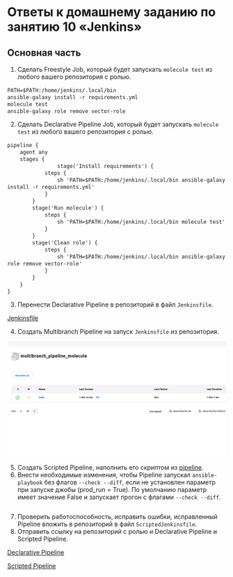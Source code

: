 # Ответы к домашнему заданию по занятию 10 «Jenkins»

## Основная часть

1. Сделать Freestyle Job, который будет запускать `molecule test` из любого вашего репозитория с ролью.
```
PATH=$PATH:/home/jenkins/.local/bin
ansible-galaxy install -r requirements.yml
molecule test
ansible-galaxy role remove vector-role
```
2. Сделать Declarative Pipeline Job, который будет запускать `molecule test` из любого вашего репозитория с ролью.
```
pipeline {
    agent any
    stages {
                stage('Install requirements') {
            steps {
                sh 'PATH=$PATH:/home/jenkins/.local/bin ansible-galaxy install -r requirements.yml'
            }
        }
        stage('Run molecule') {
            steps {
                sh 'PATH=$PATH:/home/jenkins/.local/bin molecule test'
            }
        }
        stage('Clean role') {
            steps {
                sh 'PATH=$PATH:/home/jenkins/.local/bin ansible-galaxy role remove vector-role'
            }
        }
    }
}
```
3. Перенести Declarative Pipeline в репозиторий в файл `Jenkinsfile`.

[Jenkinsfile](https://github.com/fedor-metsger/vector-role/blob/main/Jenkinsfile)

4. Создать Multibranch Pipeline на запуск `Jenkinsfile` из репозитория.

![](PIC002.png)

5. Создать Scripted Pipeline, наполнить его скриптом из [pipeline](./pipeline).
6. Внести необходимые изменения, чтобы Pipeline запускал `ansible-playbook` без флагов `--check --diff`, если не установлен параметр при запуске джобы (prod_run = True). По умолчанию параметр имеет значение False и запускает прогон с флагами `--check --diff`.
```

``` 
7. Проверить работоспособность, исправить ошибки, исправленный Pipeline вложить в репозиторий в файл `ScriptedJenkinsfile`.
8. Отправить ссылку на репозиторий с ролью и Declarative Pipeline и Scripted Pipeline.

[Declarative Pipeline](https://github.com/fedor-metsger/vector-role/blob/main/Jenkinsfile)

[Scripted Pipeline](https://github.com/fedor-metsger/vector-role/blob/main/ScriptedJenkinsfile)


